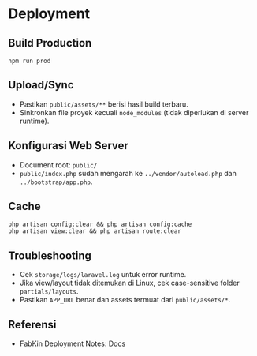 # Deployment

## Build Production
```
npm run prod
```

## Upload/Sync
- Pastikan `public/assets/**` berisi hasil build terbaru.
- Sinkronkan file proyek kecuali `node_modules` (tidak diperlukan di server runtime).

## Konfigurasi Web Server
- Document root: `public/`
- `public/index.php` sudah mengarah ke `../vendor/autoload.php` dan `../bootstrap/app.php`.

## Cache
```
php artisan config:clear && php artisan config:cache
php artisan view:clear && php artisan route:clear
```

## Troubleshooting
- Cek `storage/logs/laravel.log` untuk error runtime.
- Jika view/layout tidak ditemukan di Linux, cek case-sensitive folder `partials/layouts`.
- Pastikan `APP_URL` benar dan assets termuat dari `public/assets/*`.

## Referensi
- FabKin Deployment Notes: [Docs](https://preview.pixeleyez.com/fabkin/docs/laravel/index.html)
